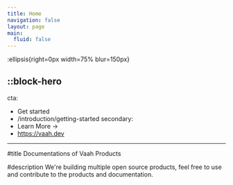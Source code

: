 ```yaml
---
title: Home
navigation: false
layout: page
main:
  fluid: false
---
```


:ellipsis{right=0px width=75% blur=150px}

::block-hero
---
cta:
  - Get started
  - /introduction/getting-started
secondary:
  - Learn More →
  - https://vaah.dev
---

#title
Documentations of Vaah Products

#description
We're building multiple open source products, feel free to use and contribute to the products and documentation.
